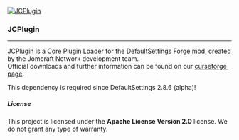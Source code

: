 [![JCPlugin](https://github.com/Jomcraft-Network/JCPlugin/actions/workflows/build.yml/badge.svg?branch=master)](https://github.com/Jomcraft-Network/JCPlugin/actions/workflows/build.yml)

### JCPlugin

---

JCPlugin is a Core Plugin Loader for the DefaultSettings Forge mod, created by the Jomcraft Network development team. Official downloads and further information can be found on our [curseforge page](https://www.curseforge.com/minecraft/mc-mods/jcplugin).

This dependency is required since DefaultSettings 2.8.6 (alpha)!

##### License

This project is licensed under the **Apache License Version 2.0** license. We do not grant any type of warranty.
